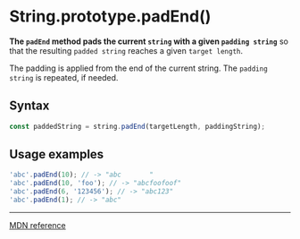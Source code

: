 # String.prototype.padEnd()

**The `padEnd` method pads the current `string` with a given `padding string`** so that the resulting `padded string` reaches a given `target length`.

The padding is applied from the end of the current string. The `padding string` is repeated, if needed.

## Syntax

```js
const paddedString = string.padEnd(targetLength, paddingString);
```

## Usage examples

```js
'abc'.padEnd(10); // -> "abc       "
'abc'.padEnd(10, 'foo'); // -> "abcfoofoof"
'abc'.padEnd(6, '123456'); // -> "abc123"
'abc'.padEnd(1); // -> "abc"
```

---

[MDN reference](https://developer.mozilla.org/en-US/docs/Web/JavaScript/Reference/Global_Objects/String/padEnd)
